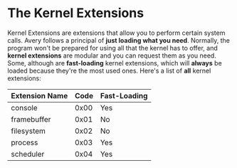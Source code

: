 # The Kernel Extensions
Kernel Extensions are extensions that allow you to perform certain system calls. Avery follows a principal of **just loading what you need**. Normally, the program won't be prepared for using all that the kernel has to offer, and **kernel extensions** are modular and you can request them as you need. Some, although are **fast-loading** kernel extensions, which will **always** be loaded because they're the most used ones. Here's a list of **all** kernel extensions:

| Extension Name | Code | Fast-Loading |
| -------------- | ---- | ------------ |
| console   | 0x00 | Yes           |
| framebuffer        | 0x01 | No          |
| filesystem | 0x02 | No |
| process | 0x03 | Yes |
| scheduler | 0x04 | Yes |
